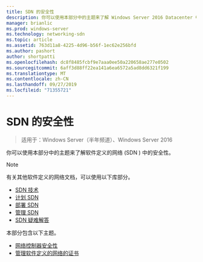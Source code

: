 ```yaml
---
title: SDN 的安全性
description: 你可以使用本部分中的主题来了解 Windows Server 2016 Datacenter 中软件定义的网络 SDN 中的安全性。
manager: brianlic
ms.prod: windows-server
ms.technology: networking-sdn
ms.topic: article
ms.assetid: 763d11a8-4225-4d96-b56f-1ec62e256bfd
ms.author: pashort
author: shortpatti
ms.openlocfilehash: dc8f8485fcbf9e7aaa0ee50a220658ae277e0502
ms.sourcegitcommit: 6aff3d88ff22ea141a6ea6572a5ad8dd6321f199
ms.translationtype: MT
ms.contentlocale: zh-CN
ms.lasthandoff: 09/27/2019
ms.locfileid: "71355721"
---
```

# <a name="security-for-sdn"></a>SDN 的安全性

>适用于：Windows Server（半年频道）、Windows Server 2016

你可以使用本部分中的主题来了解软件定义的网络 \(SDN \) 中的安全性。

>[!Note]
>有关其他软件定义的网络文档，可以使用以下库部分。
>
> - [SDN 技术](../technologies/Software-Defined-Networking-Technologies.md)  
> - [计划 SDN](../plan/Plan-Software-Defined-Networking.md) 
> - [部署 SDN](../deploy/Deploy-Software-Defined-Networking.md)  
> - [管理 SDN](../manage/manage-sdn.md)  
> - [SDN 疑难解答](../troubleshoot/Troubleshoot-Software-Defined-Networking.md)

本部分包含以下主题。

- [网络控制器安全性](nc-security.md)
- [管理软件定义的网络的证书](sdn-manage-certs.md)